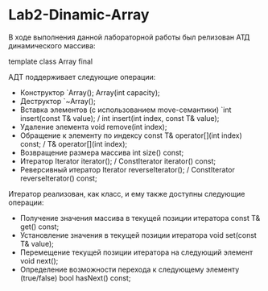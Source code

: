 # Lab2-Dinamic-Array
В ходе выполнения данной лабораторной работы был релизован АТД динамического массива:

template<typename T>
class Array final

АДТ поддерживает следующие операции:
<ul><li>Конструктор `Array(); Array(int capacity);
<li>Деструктор `~Array();
<li>Вставка элементов (с использованием move-семантики) `int insert(const T& value); / int insert(int index, const T& value);
<li> Удаление элемента void remove(int index);
<li>Обращение к элементу по индексу const T& operator[](int index) const; / T& operator[](int index);
<li>Возвращение размера массива int size() const;
<li>Итератор Iterator iterator(); / ConstIterator iterator() const;
<li>Реверсивный итератор Iterator reverseIterator(); / ConstIterator reverseIterator() const;
  </ul>
Итератор реализован, как класс, и ему также доступны следующие операции:<ul>
<li>Получение значения массива в текущей позиции итератора const T& get() const;
<li>Установление значения в текущей позиции итератора void set(const T& value);
<li>Перемещение текущей позиции итератора на следующий элемент void next();
<li>Определение возможности перехода к следующему элементу (true/false) bool hasNext() const;</ul>
